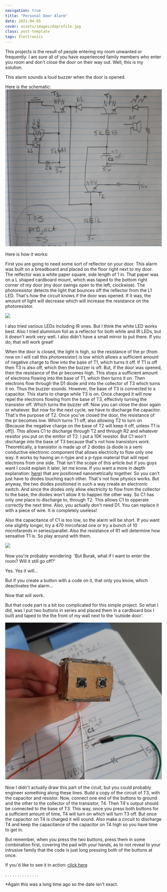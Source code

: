 ```yaml
---
navigation: true
title: "Personal Door Alarm"
date: 2021-04-05
cover: assets/images/daprofile.jpg
class: post-template
tags: Electronics
---
```


This projects is the result of people entering my room unwanted or frequently. I am sure all of you have experienced family members who enter you room and don't close the door on their way out. Well, this is my solution. 

This alarm sounds a loud buzzer when the door is opened. 

Here is the schematic: 
![schematic](assets/images/dooralarm.jpg)

Here is how it works:

First you are going to need some sort of reflector on your door. This alarm was built on a breadboard and placed on the floor right next to my door. The relfector was a white paper square, side length of 1 in. That paper was on a L shaped cardboard mount, which was taped to the bottom right corner of my door \(my door swings open to the left, clockwise\). The photoresistor detects the light that bounces off the reflector from the L1 LED. That's how the circuit knows if the door was opened. If it was, the amount of light will decrease which will increase the resistance on the photoresistor. 

![](assets/images/da1.jpg)

I also tried various LEDs including IR ones. But I think the white LED works best. Also I tried aluminium foil as a reflector for both white and IR LEDs, but it doesn't work very well. I also didn't have a small mirror to put there. If you do, that will work great!

When the door is closed, the light is high, so the resistance of the pr \(from now on I will call this photoresistor\) is low which allows a sufficient amount of negative charge to flow into the base of T1, which turns it off. If T1 is off then T3 is also off, which then the buzzer is off. But, if the door was opened, then the resistance of the pr becomes high. This stops a sufficient amount of electrons flowing into the base of T1, which then turns it on. Then electrons flow through the D1 diode and into the collector of T3 which turns it on. Thus the buzzer sounds. However, the base of T3 is connected to a capacitor. This starts to charge while T3 is on. Once charged it will now repel the electrons flowing from the base of T3, effectivly turning the transistor off. Which turns the buzzer off. Now you can close the door again or whatever. But now for the next cycle, we have to discharge the capacitor. That's the purpose of T2. Once you've closed the door, the resistance of the pr becomes low. Which turns T1 off, also allowing T2 to turn on \(Because the negative charge on the base of T2 will keep it off, unless T1 is off]). This allows C1 to discharge through T2 and through R2 and whatever resistor you put on the emitor of T2. I put a 10K resistor. But C1 won't discharge into the base of T3 because that's not how transistors work. Theoretically, a transistor is made up of 2 diodes \(a diode is a semi conductive electronic component that allows electricity to flow only one way. It works by having an n-type and a p-type material that will repel electrons from one side. That isn't the scope of this article but if you guys want I could explain it later, let me know. If you want a more in depth explanation: [here](https://www.explainthatstuff.com/howtransistorswork.html)\) that are positioned nanometrically together. So you can't just have to diodes touching each other. That's not how physics works. But anyway, the two diodes positioned in such a way create an electronic switch. And since the diodes only allow electricity to flow from the collector to the base, the diodes won't allow it to happen the other way. So C1 has only one place to discharge to, through T2. This allows C1 to opperate correctly the next time. Also, you actually don't need D1. You can replace it with a piece of wire. It is completely useless! 

Also the capacitance of C1 is too low, so the alarm will be short. If you want one slightly longer, try a 470 mircofarad one or try a bunch of 10 microfarands in series/parallel. Also the resistance of R1 will determine how sensative T1 is. So play around with them. 

![](assets/images/d2.jpg)

Now you're probably wondering: 'But Burak, what if I want to enter the room? Will it still go off?'

Yes. Yes it will...

But if you create a button with a code on it, that only you know, which deactivates the alarm...

Now that will work. 

But that code part is a bit too complicated for this simple project. So what I did, was I put two buttons in series and placed them in a cardboard box I built and taped to the the front of my wall next to the 'outside door'.

![Pad](assets/images/da3.jpg)

Now I didn't actually draw this part of the ciruit, but you could probably engineer something along these lines. Build a copy of the circuit of T3, with the capacitor and resistor. Now, connect one end of the buttons to ground and the other to the collector of the transistor, T4. Then T4's output should be connected to the base of T3. This way, once you press both buttons for a sufficient amount of time, T4 will turn on which will turn T3 off. But once the capacitor on T4 is charged it will sound. Also make a circuit to discharge T4 and keep the capacitance of the capacitor on T4 high so you have time to get in. 

But remember, when you press the two buttons, press them in some combination first, covering the pad with your hands, as to not reveal to your intrusive family that the code is just long pressing both of the buttons at once. 

If you'd like to see it in action: [click here](https://www.youtube.com/shorts/vv188zN3ZNo)


.
.
.
.
.
.
.
.
.
.
.
.
.
.


*Again this was a long time ago so the date isn't exact.
